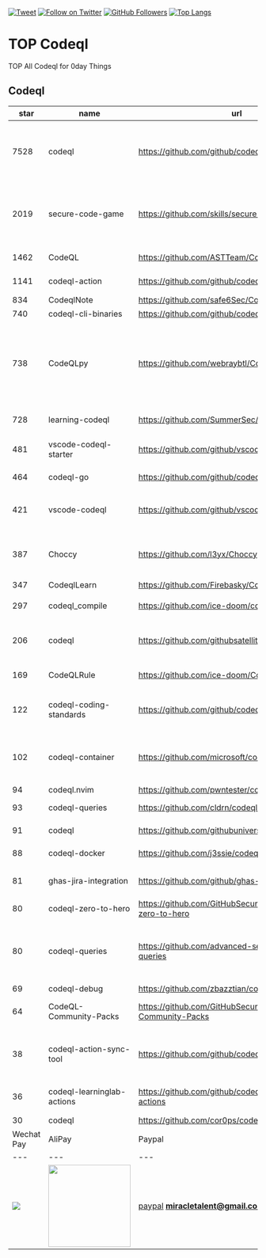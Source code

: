 [![Tweet](https://img.shields.io/twitter/url/http/Hktalent3135773.svg?style=social)](https://twitter.com/intent/follow?screen_name=Hktalent3135773) [![Follow on Twitter](https://img.shields.io/twitter/follow/Hktalent3135773.svg?style=social&label=Follow)](https://twitter.com/intent/follow?screen_name=Hktalent3135773) [![GitHub Followers](https://img.shields.io/github/followers/hktalent.svg?style=social&label=Follow)](https://github.com/hktalent/)
[![Top Langs](https://profile-counter.glitch.me/hktalent/count.svg)](https://51pwn.com)
<!-- header -->
# TOP Codeql
TOP All Codeql for 0day  Things
## Codeql
|star|name|url|des|
|---|---|---|---|
|7528|codeql|https://github.com/github/codeql|CodeQL: the libraries and queries that power security researchers around the world, as well as code scanning in GitHub Advanced Security|
|2019|secure-code-game|https://github.com/skills/secure-code-game|A GitHub Security Lab initiative, providing an in-repo learning experience, where learners secure intentionally vulnerable code.|
|1462|CodeQL|https://github.com/ASTTeam/CodeQL|《深入理解CodeQL》Finding vulnerabilities with CodeQL.|
|1141|codeql-action|https://github.com/github/codeql-action|Actions for running CodeQL analysis|
|834|CodeqlNote|https://github.com/safe6Sec/CodeqlNote|Codeql学习笔记|
|740|codeql-cli-binaries|https://github.com/github/codeql-cli-binaries|Binaries for the CodeQL CLI|
|738|CodeQLpy|https://github.com/webraybtl/CodeQLpy|CodeQLpy是一款基于CodeQL实现的半自动化代码审计工具，目前仅支持java语言。实现从源码反编译，数据库生成，脆弱性发现的全过程，可以辅助代码审计人员快速定位源码可能存在的漏洞。|
|728|learning-codeql|https://github.com/SummerSec/learning-codeql|CodeQL Java 全网最全的中文学习资料|
|481|vscode-codeql-starter|https://github.com/github/vscode-codeql-starter|Starter workspace to use with the CodeQL extension for Visual Studio Code.|
|464|codeql-go|https://github.com/github/codeql-go|The CodeQL extractor and libraries for Go.|
|421|vscode-codeql|https://github.com/github/vscode-codeql|An extension for Visual Studio Code that adds rich language support for CodeQL|
|387|Choccy|https://github.com/l3yx/Choccy|GitHub项目监控 && CodeQL自动扫描   (GitHub project monitoring && CodeQL automatic analysis)|
|347|CodeqlLearn|https://github.com/Firebasky/CodeqlLearn|记录学习codeql的过程|
|297|codeql_compile|https://github.com/ice-doom/codeql_compile|自动反编译闭源应用，创建codeql数据库|
|206|codeql|https://github.com/githubsatelliteworkshops/codeql|GitHub Satellite 2020 workshops on finding security vulnerabilities with CodeQL for Java/JavaScript.|
|169|CodeQLRule|https://github.com/ice-doom/CodeQLRule|个人使用CodeQL编写的一些规则|
|122|codeql-coding-standards|https://github.com/github/codeql-coding-standards|This repository contains CodeQL queries and libraries which support various Coding Standards.|
|102|codeql-container|https://github.com/microsoft/codeql-container|Prepackaged and precompiled github codeql container for rapid analysis, deployment and development.|
|94|codeql.nvim|https://github.com/pwntester/codeql.nvim|CodeQL plugin for Neovim|
|93|codeql-queries|https://github.com/cldrn/codeql-queries|My CodeQL queries collection|
|91|codeql|https://github.com/githubuniverseworkshops/codeql|CodeQL workshops for GitHub Universe|
|88|codeql-docker|https://github.com/j3ssie/codeql-docker|Ready to use docker image for CodeQL|
|81|ghas-jira-integration|https://github.com/github/ghas-jira-integration|Synchronize GitHub Code Scanning alerts to Jira issues|
|80|codeql-zero-to-hero|https://github.com/GitHubSecurityLab/codeql-zero-to-hero|CodeQL zero to hero blog post series challenges|
|80|codeql-queries|https://github.com/advanced-security/codeql-queries|[Deprecated] GitHub's Field Team's CodeQL Custom Queries, Suites, and Configurations. See GitHubSecurityLab/CodeQL-Community-Packs instead|
|69|codeql-debug|https://github.com/zbazztian/codeql-debug||
|64|CodeQL-Community-Packs|https://github.com/GitHubSecurityLab/CodeQL-Community-Packs|Collection of community-driven CodeQL query, library and extension packs|
|38|codeql-action-sync-tool|https://github.com/github/codeql-action-sync-tool|A tool for syncing the CodeQL Action from GitHub.com to GitHub Enterprise Server, including copying the CodeQL bundle.|
|36|codeql-learninglab-actions|https://github.com/github/codeql-learninglab-actions|Actions and Images for use in Learning Lab courses for CodeQL|
|30|codeql|https://github.com/cor0ps/codeql|收集规则|# Donation
| Wechat Pay | AliPay | Paypal | BTC Pay |BCH Pay |
| --- | --- | --- | --- | --- |
|<img src=https://raw.githubusercontent.com/hktalent/myhktools/main/md/wc.png>|<img width=166 src=https://raw.githubusercontent.com/hktalent/myhktools/main/md/zfb.png>|[paypal](https://www.paypal.me/pwned2019) **miracletalent@gmail.com**|<img width=166 src=https://raw.githubusercontent.com/hktalent/myhktools/main/md/BTC.png>|<img width=166 src=https://raw.githubusercontent.com/hktalent/myhktools/main/md/BCH.jpg>|

